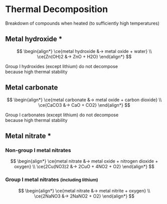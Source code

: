 # Thermal Decomposition

Breakdown of compounds when heated (to sufficiently high temperatures)

## Metal hydroxide \*

$$
\begin{align*}
  \ce{metal hydroxide &-> metal oxide + water} \\
  \ce{Zn(OH)2 &-> ZnO + H2O}
\end{align*}
$$

Group I hydroxides (except lithium) do not decompose \
because high thermal stability

## Metal carbonate

$$
\begin{align*}
  \ce{metal carbonate &-> metal oxide + carbon dioxide} \\
  \ce{CaCO3 &-> CaO + CO2}
\end{align*}
$$

Group I carbonates (except lithium) do not decompose \
because high thermal stability

## Metal nitrate \*

### Non-group I metal nitrates

$$
\begin{align*}
  \ce{metal nitrate &-> metal oxide + nitrogen dioxide + oxygen} \\
  \ce{2Cu(NO3)2 &-> 2CuO + 4NO2 + O2}
\end{align*}
$$

### Group I metal nitrates <small>(including lithium)</small>

$$
\begin{align*}
  \ce{metal nitrate &-> metal nitrite + oxygen} \\
  \ce{2NaNO3 &-> 2NaNO2 + O2}
\end{align*}
$$
